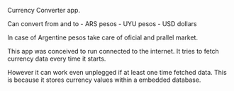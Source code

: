 Currency Converter app.

Can convert from and to  - ARS pesos
                         - UYU pesos
			 - USD dollars

In case of Argentine pesos take care of oficial and prallel market.

This app was conceived to run connected to the internet. It tries to fetch currency data every time it starts.

However it can work even unplegged if at least one time fetched data. This is because it stores currency values within a embedded database.

